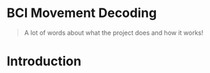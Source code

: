 # BCI Movement Decoding

> A lot of words about what the project does and how it works!

# Introduction
